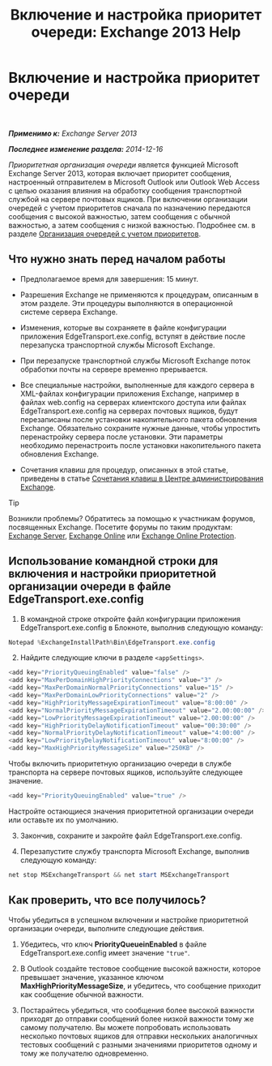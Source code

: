 ﻿---
title: 'Включение и настройка приоритет очереди: Exchange 2013 Help'
TOCTitle: Включение и настройка приоритет очереди
ms:assetid: 1975d85d-2f1d-4852-8d19-e74ba4ba3853
ms:mtpsurl: https://technet.microsoft.com/ru-ru/library/JJ891104(v=EXCHG.150)
ms:contentKeyID: 51408008
ms.date: 05/22/2018
mtps_version: v=EXCHG.150
ms.translationtype: MT
---

# Включение и настройка приоритет очереди

 

_**Применимо к:** Exchange Server 2013_

_**Последнее изменение раздела:** 2014-12-16_

*Приоритетная организация очереди* является функцией Microsoft Exchange Server 2013, которая включает приоритет сообщения, настроенный отправителем в Microsoft Outlook или Outlook Web Access с целью оказания влияния на обработку сообщения транспортной службой на сервере почтовых ящиков. При включении организации очередей с учетом приоритетов сначала по назначению передаются сообщения с высокой важностью, затем сообщения с обычной важностью, а затем сообщения с низкой важностью. Подробнее см. в разделе [Организация очередей с учетом приоритетов](priority-queuing-exchange-2013-help.md).

## Что нужно знать перед началом работы

  - Предполагаемое время для завершения: 15 минут.

  - Разрешения Exchange не применяются к процедурам, описанным в этом разделе. Эти процедуры выполняются в операционной системе сервера Exchange.

  - Изменения, которые вы сохраняете в файле конфигурации приложения EdgeTransport.exe.config, вступят в действие после перезапуска транспортной службы Microsoft Exchange.

  - При перезапуске транспортной службы Microsoft Exchange поток обработки почты на сервере временно прерывается.

  - Все специальные настройки, выполненные для каждого сервера в XML-файлах конфигурации приложения Exchange, например в файлах web.config на серверах клиентского доступа или файлах EdgeTransport.exe.config на серверах почтовых ящиков, будут перезаписаны после установки накопительного пакета обновления Exchange. Обязательно сохраните нужные данные, чтобы упростить перенастройку сервера после установки. Эти параметры необходимо перенастроить после установки накопительного пакета обновления Exchange.

  - Сочетания клавиш для процедур, описанных в этой статье, приведены в статье [Сочетания клавиш в Центре администрирования Exchange](keyboard-shortcuts-in-the-exchange-admin-center-exchange-online-protection-help.md).

> [!TIP]  
> Возникли проблемы? Обратитесь за помощью к участникам форумов, посвященных Exchange. Посетите форумы по таким продуктам: <a href="https://go.microsoft.com/fwlink/p/?linkid=60612">Exchange Server</a>, <a href="https://go.microsoft.com/fwlink/p/?linkid=267542">Exchange Online</a> или <a href="https://go.microsoft.com/fwlink/p/?linkid=285351">Exchange Online Protection</a>.


## Использование командной строки для включения и настройки приоритетной организации очереди в файле EdgeTransport.exe.config

1.  В командной строке откройте файл конфигурации приложения EdgeTransport.exe.config в Блокноте, выполнив следующую команду:
    
```powershell
Notepad %ExchangeInstallPath%Bin\EdgeTransport.exe.config
```

2.  Найдите следующие ключи в разделе `<appSettings>`.
    
```powershell
<add key="PriorityQueuingEnabled" value="false" />
<add key="MaxPerDomainHighPriorityConnections" value="3" />
<add key="MaxPerDomainNormalPriorityConnections" value="15" />
<add key="MaxPerDomainLowPriorityConnections" value="2" />
<add key="HighPriorityMessageExpirationTimeout" value="8:00:00" />
<add key="NormalPriorityMessageExpirationTimeout" value="2.00:00:00" />
<add key="LowPriorityMessageExpirationTimeout" value="2.00:00:00" />
<add key="HighPriorityDelayNotificationTimeout" value="00:30:00" />
<add key="NormalPriorityDelayNotificationTimeout" value="4:00:00" />
<add key="LowPriorityDelayNotificationTimeout" value="8:00:00" />
<add key="MaxHighPriorityMessageSize" value="250KB" />
```

Чтобы включить приоритетную организацию очереди в службе транспорта на сервере почтовых ящиков, используйте следующее значение.

```powershell
<add key="PriorityQueuingEnabled" value="true" />
```

Настройте остающиеся значения приоритетной организации очереди или оставьте их по умолчанию.

3.  Закончив, сохраните и закройте файл EdgeTransport.exe.config.

4.  Перезапустите службу транспорта Microsoft Exchange, выполнив следующую команду:
    
```powershell
net stop MSExchangeTransport && net start MSExchangeTransport
```

## Как проверить, что все получилось?

Чтобы убедиться в успешном включении и настройке приоритетной организации очереди, выполните следующие действия.

1.  Убедитесь, что ключ **PriorityQueueinEnabled** в файле EdgeTransport.exe.config имеет значение `"true"`.

2.  В Outlook создайте тестовое сообщение высокой важности, которое превышает значение, указанное ключом **MaxHighPriorityMessageSize**, и убедитесь, что сообщение приходит как сообщение обычной важности.

3.  Постарайтесь убедиться, что сообщения более высокой важности приходят до отправки сообщений более низкой важности тому же самому получателю. Вы можете попробовать использовать несколько почтовых ящиков для отправки нескольких аналогичных тестовых сообщений с разными значениями приоритетов одному и тому же получателю одновременно.

